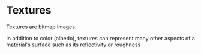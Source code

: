 # Textures

Textures are bitmap images.

In addition to color (albedo), textures can represent many other aspects of a material's surface such as its reflectivity or roughness
